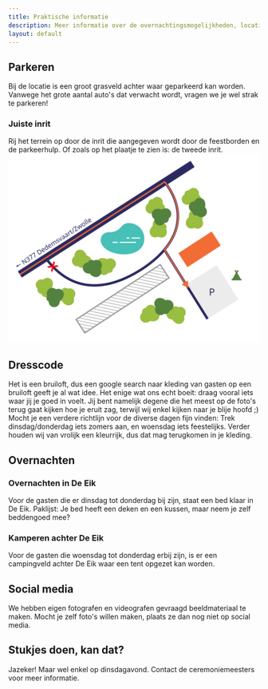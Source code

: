 ```yaml
---
title: Praktische informatie
description: Meer informatie over de overnachtingsmogelijkheden, locatie en andere details van de bruiloft.
layout: default
---
```

## Parkeren
Bij de locatie is een groot grasveld achter waar geparkeerd kan worden. Vanwege het grote aantal auto's dat verwacht wordt, vragen we je wel strak te parkeren!

### Juiste inrit
Rij het terrein op door de inrit die aangegeven wordt door de feestborden en de parkeerhulp. Of zoals op het plaatje te zien is: de tweede inrit.
![Een plattegrond van de route naar de parkeerplaatsen](/images/parkeren-decorated.svg)

## Dresscode
Het is een bruiloft, dus een google search naar kleding van gasten op een bruiloft geeft je al wat idee. Het enige wat ons echt boeit: draag vooral iets waar jij je goed in voelt. Jij bent namelijk degene die het meest op de foto's terug gaat kijken hoe je eruit zag, terwijl wij enkel kijken naar je blije hoofd ;)
Mocht je een verdere richtlijn voor de diverse dagen fijn vinden: Trek dinsdag/donderdag iets zomers aan, en woensdag iets feestelijks. Verder houden wij van vrolijk een kleurrijk, dus dat mag terugkomen in je kleding.

## Overnachten

### Overnachten in De Eik
Voor de gasten die er dinsdag tot donderdag bij zijn, staat een bed klaar in De Eik.
Paklijst: Je bed heeft een deken en een kussen, maar neem je zelf beddengoed mee?

### Kamperen achter De Eik
Voor de gasten die woensdag tot donderdag erbij zijn, is er een campingveld achter De Eik waar een tent opgezet kan worden.

## Social media
We hebben eigen fotografen en videografen gevraagd beeldmateriaal te maken.
Mocht je zelf foto's willen maken, plaats ze dan nog niet op social media.

## Stukjes doen, kan dat?
Jazeker! Maar wel enkel op dinsdagavond. Contact de ceremoniemeesters voor meer informatie.

